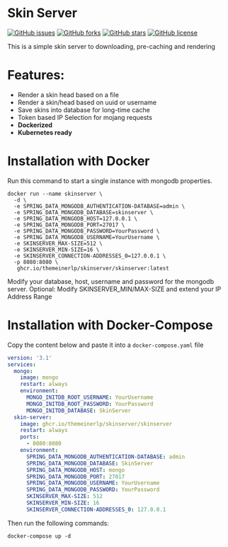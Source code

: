 # Skin Server
[![GitHub issues](https://img.shields.io/github/issues/TheMeinerLP/SkinServer)](https://github.com/TheMeinerLP/SkinServer/issues)
[![GitHub forks](https://img.shields.io/github/forks/TheMeinerLP/SkinServer)](https://github.com/TheMeinerLP/SkinServer/network)
[![GitHub stars](https://img.shields.io/github/stars/TheMeinerLP/SkinServer)](https://github.com/TheMeinerLP/SkinServer/stargazers)
[![GitHub license](https://img.shields.io/github/license/TheMeinerLP/SkinServer)](https://github.com/TheMeinerLP/SkinServer/blob/master/LICENSE)

This is a simple skin server to downloading, pre-caching and rendering

# Features:
- Render a skin head based on a file
- Render a skin/head based on uuid or username
- Save skins into database for long-time cache
- Token based IP Selection for mojang requests
- **Dockerized**
- **Kubernetes ready**

# Installation with Docker
Run this command to start a single instance with mongodb properties.
```shell
docker run --name skinserver \
  -d \
  -e SPRING_DATA_MONGODB_AUTHENTICATION-DATABASE=admin \
  -e SPRING_DATA_MONGODB_DATABASE=skinserver \
  -e SPRING_DATA_MONGODB_HOST=127.0.0.1 \
  -e SPRING_DATA_MONGODB_PORT=27017 \
  -e SPRING_DATA_MONGODB_PASSWORD=YourPassword \
  -e SPRING_DATA_MONGODB_USERNAME=YourUsername \
  -e SKINSERVER_MAX-SIZE=512 \
  -e SKINSERVER_MIN-SIZE=16 \
  -e SKINSERVER_CONNECTION-ADDRESSES_0=127.0.0.1 \
  -p 8080:8080 \
   ghcr.io/themeinerlp/skinserver/skinserver:latest
```
Modify your database, host, username and password for the mongodb server. 
Optional: Modify SKINSERVER_MIN/MAX-SIZE and extend your IP Address Range 
# Installation with Docker-Compose
Copy the content below and paste it into a `docker-compose.yaml` file
```yaml
version: '3.1'
services:
  mongo:
    image: mongo
    restart: always
    environment:
      MONGO_INITDB_ROOT_USERNAME: YourUsername
      MONGO_INITDB_ROOT_PASSWORD: YourPassword
      MONGO_INITDB_DATABASE: SkinServer
  skin-server:
    image: ghcr.io/themeinerlp/skinserver/skinserver
    restart: always
    ports:
      - 8080:8080
    environment:
      SPRING_DATA_MONGODB_AUTHENTICATION-DATABASE: admin
      SPRING_DATA_MONGODB_DATABASE: SkinServer
      SPRING_DATA_MONGODB_HOST: mongo
      SPRING_DATA_MONGODB_PORT: 27017
      SPRING_DATA_MONGODB_USERNAME: YourUsername
      SPRING_DATA_MONGODB_PASSWORD: YourPassword
      SKINSERVER_MAX-SIZE: 512
      SKINSERVER_MIN-SIZE: 16
      SKINSERVER_CONNECTION-ADDRESSES_0: 127.0.0.1
```
Then run the following commands:
```shell
docker-compose up -d 
```